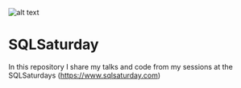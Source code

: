 ![alt text](https://dataonwheels.files.wordpress.com/2018/05/sqlsaturday-logo.png)

# SQLSaturday

In this repository I share my talks and code from my sessions at the SQLSaturdays (https://www.sqlsaturday.com)

